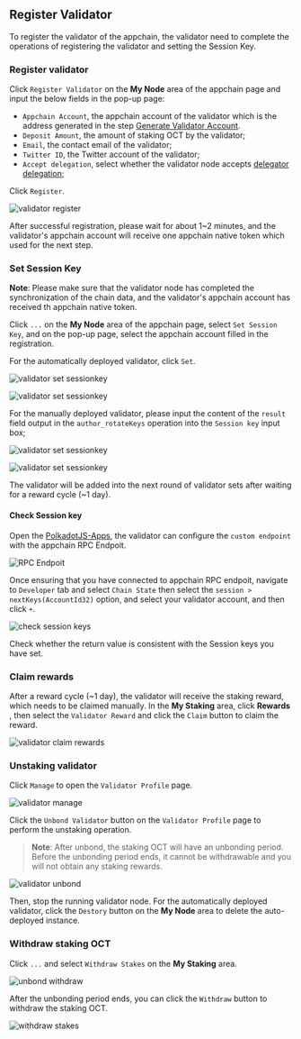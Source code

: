 ## Register Validator

To register the validator of the appchain, the validator need to complete the operations of registering the validator and setting the Session Key.

### Register validator

Click `Register Validator` on the **My Node** area of ​​the appchain page and input the below fields in the pop-up page:

* `Appchain Account`, the appchain account of the validator which is the address generated in the step [Generate Validator Account](./validator-generate-keys.md).
* `Deposit Amount`, the amount of staking OCT by the validator;
* `Email`, the contact email of the validator;
* `Twitter ID`, the Twitter account of the validator;
* `Accept delegation`, select whether the validator node accepts [delegator delegation](./delegator-delegate.md);
    
Click `Register`.

![validator register](../images/maintain/validator_register.jpg)

After successful registration, please wait for about 1~2 minutes, and the validator's appchain account will receive one appchain native token which used for the next step.

### Set Session Key

**Note**: Please make sure that the validator node has completed the synchronization of the chain data, and the validator's appchain account has received th appchain native token.

Click `...` on the **My Node** area of ​​the appchain page, select `Set Session Key`, and on the pop-up page, select the appchain account filled in the registration.

For the automatically deployed validator, click `Set`.

![validator set sessionkey](../images/maintain/validator_set_sessionkey.jpg)

![validator set sessionkey](../images/maintain/validator_set_sessionkey2.jpg)

For the manually deployed validator, please input the content of the `result` field output in the `author_rotateKeys` operation into the `Session key` input box;

![validator set sessionkey](../images/maintain/validator_set_sessionkey1.jpg)

![validator set sessionkey](../images/maintain/validator_set_sessionkey3.jpg)

The validator will be added into the next round of validator sets after waiting for a reward cycle (~1 day).

#### Check Session key

Open the [PolkadotJS-Apps](https://polkadot.js.org/apps/),  the validator can configure the `custom endpoint` with the appchain RPC Endpoit.

![RPC Endpoit](../images/maintain/appchain_rpc.jpg)

Once ensuring that you have connected to appchain RPC endpoit, navigate to `Developer` tab and select `Chain State` then select the `session > nextKeys(AccountId32)` option, and select your validator account, and then click `+`. 

![check session keys](../images/maintain/validator_check_session_keys.jpg)

Check whether the return value is consistent with the Session keys you have set.

### Claim rewards

After a reward cycle (~1 day), the validator will receive the staking reward, which needs to be claimed manually. In the **My Staking** area, click **Rewards** , then select the `Validator Reward` and click the `Claim` button to claim the reward.

![validator claim rewards](../images/maintain/validator_claim_rewards.jpg)

### Unstaking validator

Click `Manage` to open the `Validator Profile` page.

![validator manage](../images/maintain/validator_manage.jpg)

Click the `Unbond Validator` button on the `Validator Profile` page to perform the unstaking operation.

> **Note**: After unbond, the staking OCT will have an unbonding period. Before the unbonding period ends, it cannot be withdrawable and you will not obtain any staking rewards.

![validator unbond](../images/maintain/validator_unbond.jpg)

Then, stop the running validator node. For the automatically deployed validator, click the `Destory` button on the **My Node** area to delete the auto-deployed instance.

### Withdraw staking OCT

Click `...` and select `Withdraw Stakes` on the **My Staking** area.

![unbond withdraw](../images/maintain/unbond_withdraw.jpg)

After the unbonding period ends, you can click the `Withdraw` button to withdraw the staking OCT.

![withdraw stakes](../images/maintain/withdraw_stakes.jpg)